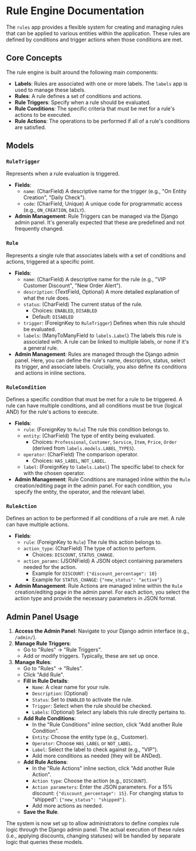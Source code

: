 # Rule Engine Documentation

The `rules` app provides a flexible system for creating and managing rules that can be applied to various entities within the application. These rules are defined by conditions and trigger actions when those conditions are met.

## Core Concepts

The rule engine is built around the following main components:

*   **Labels**: Rules are associated with one or more labels. The `labels` app is used to manage these labels.
*   **Rules**: A rule defines a set of conditions and actions.
*   **Rule Triggers**: Specify when a rule should be evaluated.
*   **Rule Conditions**: The specific criteria that must be met for a rule's actions to be executed.
*   **Rule Actions**: The operations to be performed if all of a rule's conditions are satisfied.

## Models

### `RuleTrigger`

Represents when a rule evaluation is triggered.

*   **Fields**:
    *   `name`: (CharField) A descriptive name for the trigger (e.g., "On Entity Creation", "Daily Check").
    *   `code`: (CharField, Unique) A unique code for programmatic access (e.g., `ON_CREATION`, `DAILY`).
*   **Admin Management**: Rule Triggers can be managed via the Django admin panel. It's generally expected that these are predefined and not frequently changed.

### `Rule`

Represents a single rule that associates labels with a set of conditions and actions, triggered at a specific point.

*   **Fields**:
    *   `name`: (CharField) A descriptive name for the rule (e.g., "VIP Customer Discount", "New Order Alert").
    *   `description`: (TextField, Optional) A more detailed explanation of what the rule does.
    *   `status`: (CharField) The current status of the rule.
        *   Choices: `ENABLED`, `DISABLED`
        *   Default: `DISABLED`
    *   `trigger`: (ForeignKey to `RuleTrigger`) Defines when this rule should be evaluated.
    *   `labels`: (ManyToManyField to `labels.Label`) The labels this rule is associated with. A rule can be linked to multiple labels, or none if it's a general rule.
*   **Admin Management**: Rules are managed through the Django admin panel. Here, you can define the rule's name, description, status, select its trigger, and associate labels. Crucially, you also define its conditions and actions in inline sections.

### `RuleCondition`

Defines a specific condition that must be met for a rule to be triggered. A rule can have multiple conditions, and all conditions must be true (logical AND) for the rule's actions to execute.

*   **Fields**:
    *   `rule`: (ForeignKey to `Rule`) The rule this condition belongs to.
    *   `entity`: (CharField) The type of entity being evaluated.
        *   Choices: `Professional`, `Customer`, `Service`, `Item`, `Price`, `Order` (derived from `labels.models.LABEL_TYPES`).
    *   `operator`: (CharField) The comparison operator.
        *   Choices: `HAS_LABEL`, `NOT_LABEL`.
    *   `label`: (ForeignKey to `labels.Label`) The specific label to check for with the chosen operator.
*   **Admin Management**: Rule Conditions are managed inline within the `Rule` creation/editing page in the admin panel. For each condition, you specify the entity, the operator, and the relevant label.

### `RuleAction`

Defines an action to be performed if all conditions of a rule are met. A rule can have multiple actions.

*   **Fields**:
    *   `rule`: (ForeignKey to `Rule`) The rule this action belongs to.
    *   `action_type`: (CharField) The type of action to perform.
        *   Choices: `DISCOUNT`, `STATUS_CHANGE`.
    *   `action_params`: (JSONField) A JSON object containing parameters needed for the action.
        *   Example for `DISCOUNT`: `{"discount_percentage": 10}`
        *   Example for `STATUS_CHANGE`: `{"new_status": "active"}`
*   **Admin Management**: Rule Actions are managed inline within the `Rule` creation/editing page in the admin panel. For each action, you select the action type and provide the necessary parameters in JSON format.

## Admin Panel Usage

1.  **Access the Admin Panel**: Navigate to your Django admin interface (e.g., `/admin/`).
2.  **Manage Rule Triggers**:
    *   Go to "Rules" -> "Rule Triggers".
    *   Add or modify triggers. Typically, these are set up once.
3.  **Manage Rules**:
    *   Go to "Rules" -> "Rules".
    *   Click "Add Rule".
    *   **Fill in Rule Details**:
        *   `Name`: A clear name for your rule.
        *   `Description`: (Optional)
        *   `Status`: Set to `ENABLED` to activate the rule.
        *   `Trigger`: Select when the rule should be checked.
        *   `Labels`: (Optional) Select any labels this rule directly pertains to.
    *   **Add Rule Conditions**:
        *   In the "Rule Conditions" inline section, click "Add another Rule Condition".
        *   `Entity`: Choose the entity type (e.g., Customer).
        *   `Operator`: Choose `HAS_LABEL` or `NOT_LABEL`.
        *   `Label`: Select the label to check against (e.g., "VIP").
        *   Add more conditions as needed (they will be ANDed).
    *   **Add Rule Actions**:
        *   In the "Rule Actions" inline section, click "Add another Rule Action".
        *   `Action type`: Choose the action (e.g., `DISCOUNT`).
        *   `Action parameters`: Enter the JSON parameters. For a 15% discount: `{"discount_percentage": 15}`. For changing status to "shipped": `{"new_status": "shipped"}`.
        *   Add more actions as needed.
    *   **Save the Rule**.

The system is now set up to allow administrators to define complex rule logic through the Django admin panel. The actual execution of these rules (i.e., applying discounts, changing statuses) will be handled by separate logic that queries these models.
